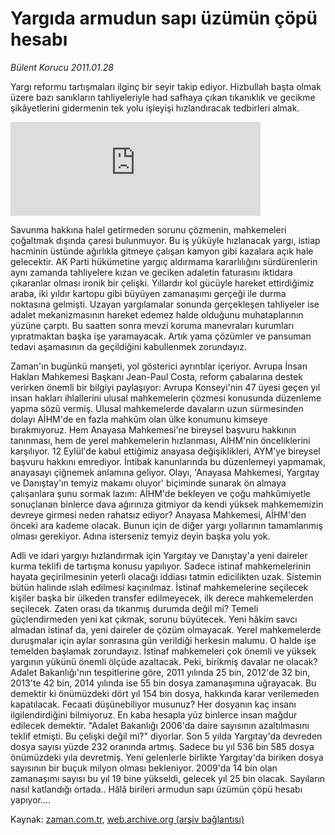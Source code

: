 # Yargıda armudun sapı üzümün çöpü hesabı

*Bülent Korucu 2011.01.28*

<td class="columnist-detail">
<p>Yargı reformu tartışmaları ilginç bir seyir takip ediyor. Hizbullah başta olmak üzere bazı sanıkların tahliyeleriyle had safhaya çıkan tıkanıklık ve gecikme şikâyetlerini gidermenin tek yolu işleyişi hızlandıracak tedbirleri almak.</p>
<p>
<div id="haberMetinDiv">
<p>
<iframe frameborder="0" height="150" hspace="0" scrolling="no" src="http://web.archive.org/web/20110201010522if_/http://www.kure.tv/VideoEmbed?ID=83344" vspace="0" width="400"><p><a href="http://web.archive.org/web/20110201010522/http://www.kure.tv/haber/210-sesli-gazete/bulent-korucu-yargida-armudun-sapi-uzumun-copu-hesabi/226-Bolum/83344/&amp;embeddedplayer=v1" rel="nofollow">Bülent Korucu - Yargıda armudun sapı üzümün çöpü hesabı</a></p></iframe>
<p>Savunma hakkına halel getirmeden sorunu çözmenin, mahkemeleri çoğaltmak dışında çaresi bulunmuyor. Bu iş yüküyle hızlanacak yargı, istiap hacminin üstünde ağırlıkla gitmeye çalışan kamyon gibi kazalara açık hale gelecektir. AK Parti hükümetine yargıç aldırmama kararlılığını sürdürenlerin aynı zamanda tahliyelere kızan ve geciken adaletin faturasını iktidara çıkaranlar olması ironik bir çelişki. Yıllardır kol gücüyle hareket ettirdiğimiz araba, iki yıldır kartopu gibi büyüyen zamanaşımı gerçeği ile durma noktasına gelmişti. Uzayan yargılamalar sonunda gerçekleşen tahliyeler ise adalet mekanizmasının hareket edemez halde olduğunu muhataplarının yüzüne çarptı. Bu saatten sonra mevzi koruma manevraları kurumları yıpratmaktan başka işe yaramayacak. Artık yama çözümler ve pansuman tedavi aşamasının da geçildiğini kabullenmek zorundayız.
<p> Zaman'ın bugünkü manşeti, yol gösterici ayrıntılar içeriyor. Avrupa İnsan Hakları Mahkemesi Başkanı Jean-Paul Costa, reform çabalarına destek verirken önemli bir bilgiyi paylaşıyor: Avrupa Konseyi'nin 47 üyesi geçen yıl insan hakları ihlallerini ulusal mahkemelerin çözmesi konusunda düzenleme yapma sözü vermiş. Ulusal mahkemelerde davaların uzun sürmesinden dolayı AİHM'de en fazla mahkûm olan ülke konumunu kimseye bırakmıyoruz. Hem Anayasa Mahkemesi'ne bireysel başvuru hakkının tanınması, hem de yerel mahkemelerin hızlanması, AİHM'nin önceliklerini karşılıyor. 12 Eylül'de kabul ettiğimiz anayasa değişiklikleri, AYM'ye bireysel başvuru hakkını emrediyor. İntibak kanunlarında bu düzenlemeyi yapmamak, anayasayı çiğnemek anlamına geliyor. Olayı, 'Anayasa Mahkemesi, Yargıtay ve Danıştay'ın temyiz makamı oluyor' biçiminde sunarak ön almaya çalışanlara şunu sormak lazım: AİHM'de bekleyen ve çoğu mahkûmiyetle sonuçlanan binlerce dava ağırınıza gitmiyor da kendi yüksek mahkememizin devreye girmesi neden rahatsız ediyor? Anayasa Mahkemesi, AİHM'den önceki ara kademe olacak. Bunun için de diğer yargı yollarının tamamlanmış olması gerekiyor. Adına isterseniz temyiz deyin başka yolu yok.
<p> Adli ve idari yargıyı hızlandırmak için Yargıtay ve Danıştay'a yeni daireler kurma teklifi de tartışma konusu yapılıyor. Sadece istinaf mahkemelerinin hayata geçirilmesinin yeterli olacağı iddiası tatmin edicilikten uzak. Sistemin bütün halinde ıslah edilmesi kaçınılmaz. İstinaf mahkemelerine seçilecek kişiler başka bir ülkeden transfer edilmeyecek, ilk derece mahkemelerden seçilecek. Zaten orası da tıkanmış durumda değil mi? Temeli güçlendirmeden yeni kat çıkmak, sorunu büyütecek. Yeni hâkim savcı almadan istinaf da, yeni daireler de çözüm olmayacak. Yerel mahkemelerde duruşmalar için aylar sonrasına gün verildiği herkesin malumu. O halde işe temelden başlamak zorundayız. İstinaf mahkemeleri çok önemli ve yüksek yargının yükünü önemli ölçüde azaltacak. Peki, birikmiş davalar ne olacak? Adalet Bakanlığı'nın tespitlerine göre, 2011 yılında 25 bin, 2012'de 32 bin, 2013'te 42 bin, 2014 yılında ise 55 bin dosya zamanaşımına uğrayacak. Bu demektir ki önümüzdeki dört yıl 154 bin dosya, hakkında karar verilemeden kapatılacak. Fecaati düşünebiliyor musunuz? Her dosyanın kaç insanı ilgilendirdiğini bilmiyoruz. En kaba hesapla yüz binlerce insan mağdur edilecek demektir. "Adalet Bakanlığı 2006'da daire sayısının azaltılmasını teklif etmişti. Bu çelişki değil mi?" diyorlar. Son 5 yılda Yargıtay'da devreden dosya sayısı yüzde 232 oranında artmış. Sadece bu yıl 536 bin 585 dosya önümüzdeki yıla devretmiş. Yeni gelenlerle birlikte Yargıtay'da biriken dosya sayısının bir buçuk milyon olması bekleniyor. 2009'da 14 bin olan zamanaşımı sayısı bu yıl 19 bine yükseldi, gelecek yıl 25 bin olacak. Sayıların nasıl katlandığı ortada.. Hâlâ birileri armudun sapı üzümün çöpü hesabı yapıyor.... </p></p></p></p></div>
</p>
<a href="http://web.archive.org/web/20110201010522/mailto:b.korucu@zaman.com.tr">
</a></td>

Kaynak: [zaman.com.tr](http://zaman.com.tr/yazar.do?yazino=1085361), [web.archive.org (arşiv bağlantısı)](http://web.archive.org/web/20110201010522/http://www.zaman.com.tr:80/yazar.do?yazino=1085361)
